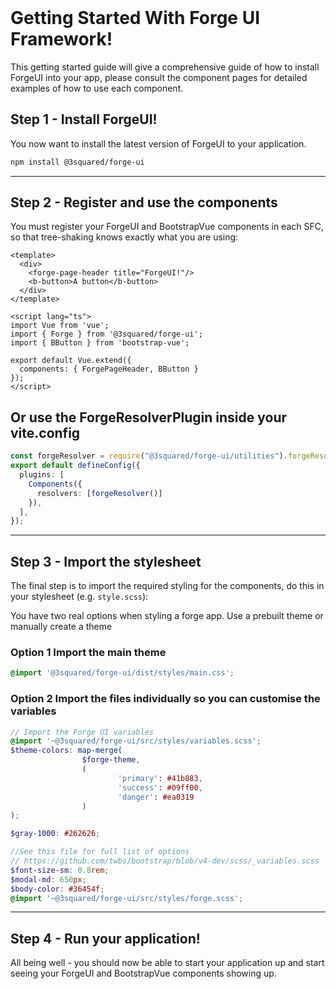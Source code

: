 <br />

# Getting Started With Forge UI Framework!

This getting started guide will give a comprehensive guide of how to install ForgeUI into your app, please consult the component pages for detailed examples of how to use each component.

## Step 1 - Install ForgeUI!

You now want to install the latest version of ForgeUI to your application.

```bash
npm install @3squared/forge-ui
```
---

## Step 2 - Register and use the components

You must register your ForgeUI and BootstrapVue components in each SFC, so that tree-shaking knows exactly what you are using:

```markup
<template>
  <div>
    <forge-page-header title="ForgeUI!"/>
    <b-button>A button</b-button>
  </div>
</template>

<script lang="ts">
import Vue from 'vue';
import { Forge } from '@3squared/forge-ui';
import { BButton } from 'bootstrap-vue';

export default Vue.extend({
  components: { ForgePageHeader, BButton }
});
</script>
```


## Or use the ForgeResolverPlugin inside your vite.config

```typescript
const forgeResolver = require("@3squared/forge-ui/utilities").forgeResolver;
export default defineConfig({
  plugins: [
    Components({
      resolvers: [forgeResolver()]
    }),
  ],
});
```

---

## Step 3 - Import the stylesheet

The final step is to import the required styling for the components, do this in your stylesheet (e.g. `style.scss`):

You have two real options when styling a forge app. Use a prebuilt theme or manually create a theme

### Option 1 Import the main theme

```scss
@import '@3squared/forge-ui/dist/styles/main.css';
```

### Option 2 Import the files individually so you can customise the variables


```scss
// Import the Forge UI variables
@import '~@3squared/forge-ui/src/styles/variables.scss';
$theme-colors: map-merge(
                $forge-theme,
                (
                        'primary': #41b883,
                        'success': #09ff00,
                        'danger': #ea0319
                )
);

$gray-1000: #262626;

//See this file for full list of options
// https://github.com/twbs/bootstrap/blob/v4-dev/scss/_variables.scss
$font-size-sm: 0.8rem;
$modal-md: 650px;
$body-color: #36454f;
@import '~@3squared/forge-ui/src/styles/forge.scss';

```
---

## Step 4 - Run your application!

All being well - you should now be able to start your application up and start seeing your ForgeUI and BootstrapVue components showing up.

<br />
<br />

